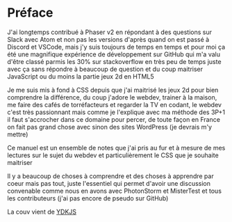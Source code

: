 # Préface

J'ai longtemps contribué à Phaser v2 en répondant à des questions sur Slack avec Atom et non pas les versions d'après quand on est passé à Discord et VSCode, mais j'y suis toujours de temps en temps et pour moi ça été une magnifique expérience de développement sur GitHub qui m'a valu d'être classé parmis les 30% sur stackoverflow en très peu de temps juste avec ça sans répondre à beaucoup de question et du coup maitriser JavaScript ou du moins la partie jeux 2d en HTML5

Je me suis mis à fond à CSS depuis que j'ai maitrisé les jeux 2d pour bien comprendre la différence, du coup j'adore le webdev, trainer à la maison, me faire des cafés de torréfacteurs et regarder la TV en codant, le webdev c'est très passionnant mais comme je l'explique avec ma méthode des 3P+1 il faut s'accrocher dans ce domaine pour percer, de toute façon en France on fait pas grand chose avec sinon des sites WordPress (je devrais m'y mettre)

Ce manuel est un ensemble de notes que j'ai pris au fur et à mesure de mes lectures sur le sujet du webdev et particulièrement le CSS que je souhaite maitriser

Il y a beaucoup de choses à comprendre et des choses à apprendre par coeur mais pas tout, juste l'essentiel qui permet d'avoir une discussion convenable comme nous en avons avec PhotonStorm et MisterTest et tous les contributeurs (j'ai pas encore de pseudo sur GitHub)

La couv vient de [YDKJS](https://github.com/getify/You-Dont-Know-JS)
